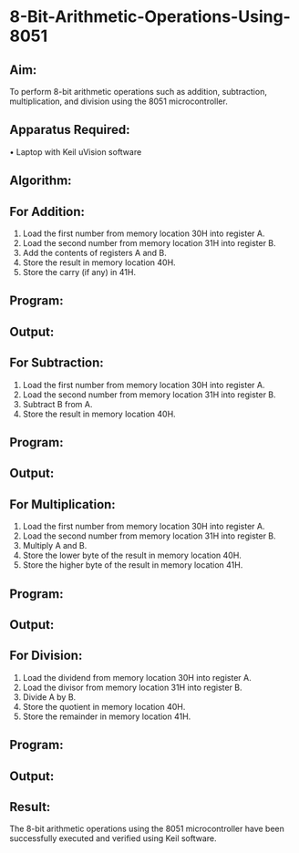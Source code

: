 # 8-Bit-Arithmetic-Operations-Using-8051

## Aim:
To perform 8-bit arithmetic operations such as addition, subtraction, multiplication, and division using the 8051 microcontroller.

## Apparatus Required:

•	Laptop with Keil uVision software

## Algorithm:

## For Addition:
1.	Load the first number from memory location 30H into register A.
2.	Load the second number from memory location 31H into register B.
3.	Add the contents of registers A and B.
4.	Store the result in memory location 40H.
5.	Store the carry (if any) in 41H.

## Program:


## Output:
   
## For Subtraction:
1.	Load the first number from memory location 30H into register A.
2.	Load the second number from memory location 31H into register B.
3.	Subtract B from A.
4.	Store the result in memory location 40H.

## Program:


## Output:

## For Multiplication:
1.	Load the first number from memory location 30H into register A.
2.	Load the second number from memory location 31H into register B.
3.	Multiply A and B.
4.	Store the lower byte of the result in memory location 40H.
5.	Store the higher byte of the result in memory location 41H.

## Program:


## Output:

## For Division:
1.	Load the dividend from memory location 30H into register A.
2.	Load the divisor from memory location 31H into register B.
3.	Divide A by B.
4.	Store the quotient in memory location 40H.
5.	Store the remainder in memory location 41H.


## Program:


## Output:


## Result:
The 8-bit arithmetic operations using the 8051 microcontroller have been successfully executed and verified using Keil software.

